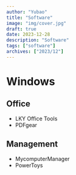 ```yaml
---
author: "Yubao"
title: "Software"
image: "img/cover.jpg"
draft: true
date: 2023-12-28
description: "Software"
tags: ["software"]
archives: ["2023/12"]
---
```


# Windows
## Office
- LKY Office Tools
- PDFgear

## Management
- MycomputerManager
- PowerToys


